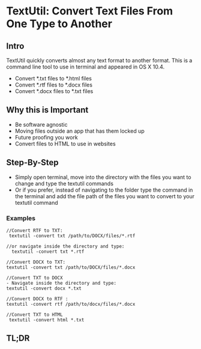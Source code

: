 # TextUtil: Convert Text Files From One Type to Another

<!---
#til
Author: er
--->

## Intro

TextUtil quickly converts almost any text format to another format.
This is a command line tool to use in terminal and appeared in OS X 10.4.
- Convert *.txt files to *.html files
- Convert *.rtf files to *.docx files
- Convert *.docx files to *.txt files

## Why this is Important

- Be software agnostic
- Moving files outside an app that has them locked up
- Future proofing you work
- Convert files to HTML to use in websites

## Step-By-Step

- Simply open terminal, move into the directory with the files you want to change and type the textutil commands
- Or if you prefer, instead of navigating to the folder type the command in the terminal and add  the file path of the files you want to convert to your textutil command

### Examples

```
//Convert RTF to TXT:
 textutil -convert txt /path/to/DOCX/files/*.rtf
 
//or navigate inside the directory and type: 
  textutil -convert txt *.rtf

//Convert DOCX to TXT:
textutil -convert txt /path/to/DOCX/files/*.docx

//Convert TXT to DOCX
- Navigate inside the directory and type:
textutil -convert docx *.txt

//Convert DOCX to RTF :
textutil -convert rtf /path/to/docx/files/*.docx

//Convert TXT to HTML
 textutil -convert html *.txt 
```

## TL;DR



<!---

## References

- Notes: [[201803171808-convert-rtf-to-txt]]
--->
